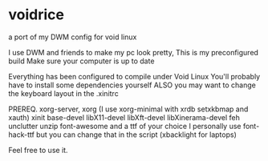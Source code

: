 # voidrice
a port of my DWM config for void linux

I use DWM and friends to make my pc look pretty, This is my preconfigured build
Make sure your computer is up to date

Everything has been configured to compile under Void Linux You'll probably have to install some dependencies yourself ALSO you may want to change the keyboard layout in the .xinitrc

PREREQ. xorg-server, xorg (I use xorg-minimal with xrdb setxkbmap and xauth) xinit base-devel libX11-devel libXft-devel libXinerama-devel feh unclutter unzip font-awesome and a ttf of your choice I personally use font-hack-ttf but you can change that in the script (xbacklight for laptops)

Feel free to use it.
